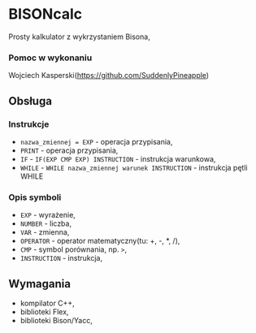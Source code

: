 # BISONcalc
Prosty kalkulator z wykrzystaniem Bisona,
### Pomoc w wykonaniu
Wojciech Kasperski(https://github.com/SuddenlyPineapple)
## Obsługa
### Instrukcje
  - `nazwa_zmiennej = EXP` - operacja przypisania,
  - `PRINT` - operacja przypisania,
  - `IF` - `IF(EXP CMP EXP) INSTRUCTION` - instrukcja warunkowa,
  - `WHILE` - `WHILE nazwa_zmiennej warunek INSTRUCTION` - instrukcja pętli WHILE

### Opis symboli
  - `EXP` - wyrażenie,
  - `NUMBER` - liczba,
  - `VAR` - zmienna,
  - `OPERATOR` - operator matematyczny(tu: +, -, *, /),
  - `CMP` - symbol porównania, np. `>`,
  - `INSTRUCTION` - instrukcja,


## Wymagania 
  - kompilator C++,
  - biblioteki Flex,
  - biblioteki Bison/Yacc, 
